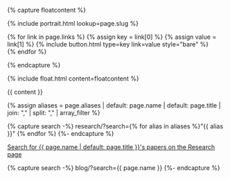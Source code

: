 {% capture floatcontent %}

{% include portrait.html lookup=page.slug %}

<div>
  {% for link in page.links %}
    {% assign key = link[0] %}
    {% assign value = link[1] %}
    {% include button.html type=key link=value style="bare" %}<br>
  {% endfor %}
</div>

{% endcapture %}

{% include float.html content=floatcontent %}

{{ content }}

{% assign aliases = page.aliases
  | default: page.name
  | default: page.title
  | join: ","
  | split: ","
  | array_filter
%}

{% capture search -%}
  research/?search={% for alias in aliases %}"{{ alias }}" {% endfor %}
{%- endcapture %}

<p class="center">
  <a href="{{ search | relative_url | uri_escape }}">
    Search for {{ page.name | default: page.title }}'s papers on the Research page
  </a>
</p>

{% capture search -%}
  blog/?search={{ page.name }}
{%- endcapture %}
